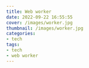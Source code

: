 ```yaml
---
title: Web worker
date: 2022-09-22 16:55:55
cover: /images/worker.jpg
thumbnail: /images/worker.jpg
categories:
- tech
tags:
- tech
- web worker
---
```


